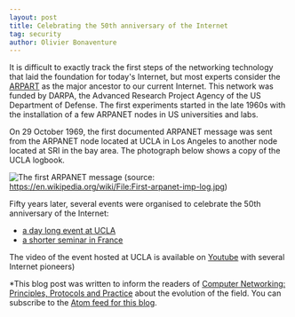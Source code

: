 ```yaml
---
layout: post
title: Celebrating the 50th anniversary of the Internet
tag: security
author: Olivier Bonaventure
---
```


It is difficult to exactly track the first steps of the networking technology that laid the foundation for today's Internet, but most experts consider the [ARPART](https://en.wikipedia.org/wiki/ARPANET) as the major ancestor to our current Internet. This network was funded by DARPA, the Advanced Research Project Agency of the US Department of Defense. The first experiments started in the late 1960s with the installation of a few ARPANET nodes in US universities and labs.

On 29 October 1969, the first documented ARPANET message was sent from the ARPANET node located at UCLA in Los Angeles to another node located at SRI in the bay area. The photograph below shows a copy of the UCLA logbook.

![The first ARPANET message](https://upload.wikimedia.org/wikipedia/commons/e/e4/First-arpanet-imp-log.jpg)
(source: https://en.wikipedia.org/wiki/File:First-arpanet-imp-log.jpg)

Fifty years later, several events were organised to celebrate the 50th anniversary of the Internet:

 - [a day long event at UCLA](https://samueli.ucla.edu/upcoming-events/internet50-celebrating-the-50th-anniversary-of-the-birth-of-the-internet/)
 - [a shorter seminar in France](https://www.societe-informatique-de-france.fr/50-ans-internet/)

The video of the event hosted at UCLA is available on [Youtube](https://www.youtube.com/watch?v=oqZmQhhd27o&feature=youtu.be) with several Internet pioneers)

*This blog post was written to inform the readers of [Computer Networking: Principles, Protocols and Practice](https://www.computer-networking.info) about the evolution of the field. You can subscribe to the [Atom feed for this blog](http://blog.computer-networking.info/feed.xml).